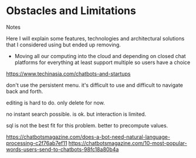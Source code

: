 Obstacles and Limitations
=========================

Notes

Here I will explain some features, technologies and architectural solutions that I considered using but ended up removing.


- Moving all our computing into the cloud and depending on closed chat platforms for everything
    at least support multiple so users have a choice



https://www.techinasia.com/chatbots-and-startups


don't use the persistent menu. it's difficult to use and difficult to navigate back and forth.

editing is hard to do. only delete for now.

no instant search possible. is ok. but interaction is limited.

sql is not the best fit for this problem. better to precompute values.






https://chatbotsmagazine.com/does-a-bot-need-natural-language-processing-c2f76ab7ef11
https://chatbotsmagazine.com/10-most-popular-words-users-send-to-chatbots-98fc18a80b4a

